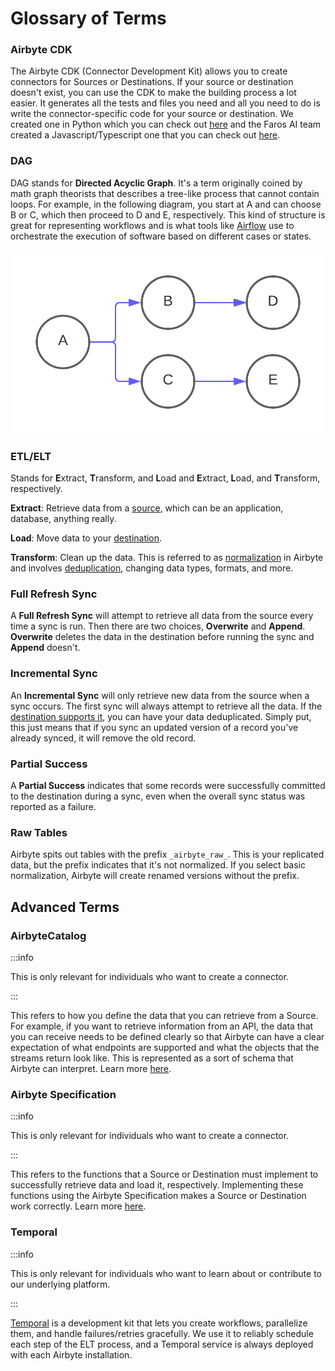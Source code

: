 # Glossary of Terms

### Airbyte CDK

The Airbyte CDK (Connector Development Kit) allows you to create connectors for Sources or Destinations. If your source or destination doesn't exist, you can use the CDK to make the building process a lot easier. It generates all the tests and files you need and all you need to do is write the connector-specific code for your source or destination. We created one in Python which you can check out [here](../connector-development/cdk-python/) and the Faros AI team created a Javascript/Typescript one that you can check out [here](../connector-development/cdk-faros-js.md).

### DAG

DAG stands for **Directed Acyclic Graph**. It's a term originally coined by math graph theorists that describes a tree-like process that cannot contain loops. For example, in the following diagram, you start at A and can choose B or C, which then proceed to D and E, respectively. This kind of structure is great for representing workflows and is what tools like [Airflow](https://airflow.apache.org) use to orchestrate the execution of software based on different cases or states.

&#x20;

![](../.gitbook/assets/glossary_dag_example.png)

### ETL/ELT

Stands for **E**xtract, **T**ransform, and **L**oad and **E**xtract, **L**oad, and **T**ransform, respectively.

**Extract**: Retrieve data from a [source](../integrations/sources/), which can be an application, database, anything really.

**Load**: Move data to your [destination](../integrations/destinations/).

**Transform**: Clean up the data. This is referred to as [normalization](basic-normalization.md) in Airbyte and involves [deduplication](connections/incremental-deduped-history.md), changing data types, formats, and more.

### Full Refresh Sync

A **Full Refresh Sync** will attempt to retrieve all data from the source every time a sync is run. Then there are two choices, **Overwrite** and **Append**. **Overwrite** deletes the data in the destination before running the sync and **Append** doesn't.

### Incremental Sync

An **Incremental Sync** will only retrieve new data from the source when a sync occurs. The first sync will always attempt to retrieve all the data. If the [destination supports it](https://discuss.airbyte.io/t/what-destinations-support-the-incremental-deduped-sync-mode/89), you can have your data deduplicated. Simply put, this just means that if you sync an updated version of a record you've already synced, it will remove the old record.

### Partial Success

A **Partial Success** indicates that some records were successfully committed to the destination during a sync, even when the overall sync status was reported as a failure. 

### Raw Tables

Airbyte spits out tables with the prefix `_airbyte_raw_`. This is your replicated data, but the prefix indicates that it's not normalized. If you select basic normalization, Airbyte will create renamed versions without the prefix.

## Advanced Terms

### AirbyteCatalog

:::info

This is only relevant for individuals who want to create a connector.

:::

This refers to how you define the data that you can retrieve from a Source. For example, if you want to retrieve information from an API, the data that you can receive needs to be defined clearly so that Airbyte can have a clear expectation of what endpoints are supported and what the objects that the streams return look like. This is represented as a sort of schema that Airbyte can interpret. Learn more [here](beginners-guide-to-catalog.md).

### Airbyte Specification

:::info

This is only relevant for individuals who want to create a connector.

:::

This refers to the functions that a Source or Destination must implement to successfully retrieve data and load it, respectively. Implementing these functions using the Airbyte Specification makes a Source or Destination work correctly. Learn more [here](airbyte-specification.md).

### Temporal

:::info

This is only relevant for individuals who want to learn about or contribute to our underlying platform.

:::

[Temporal](https://temporal.io) is a development kit that lets you create workflows, parallelize them, and handle failures/retries gracefully. We use it to reliably schedule each step of the ELT process, and a Temporal service is always deployed with each Airbyte installation.
